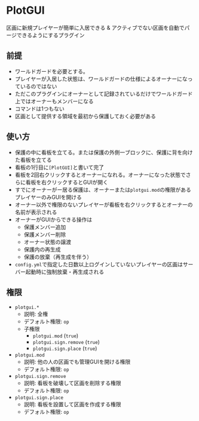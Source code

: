 # PlotGUI
区画に新規プレイヤーが簡単に入居できる &amp; アクティブでない区画を自動でパージできるようにするプラグイン

## 前提
* ワールドガードを必要とする。
* プレイヤーが入居した状態は、ワールドガードの仕様によるオーナーになっているのではない
* ただこのプラグインにオーナーとして記録されているだけでワールドガード上ではオーナーもメンバーになる
* コマンドは1つもない
* 区画として提供する領域を最初から保護しておく必要がある

## 使い方
* 保護の中に看板を立てる。または保護の外側一ブロックに、保護に背を向けた看板を立てる
* 看板の1行目に`[PlotGUI]`と書いて完了
* 看板を2回右クリックするとオーナーになれる。オーナーになった状態でさらに看板を右クリックするとGUIが開く
* すでにオーナーがー居る保護は、オーナーまたは`plotgui.mod`の権限があるプレイヤーのみGUIを開ける
* オーナー以外で権限のないプレイヤーが看板を右クリックするとオーナーの名前が表示される
* オーナーがGUIからできる操作は
  * 保護メンバー追加
  * 保護メンバー削除
  * オーナー状態の譲渡
  * 保護内の再生成
  * 保護の放棄（再生成を伴う）
* `config.yml`で指定した日数以上ログインしていないプレイヤーの区画はサーバー起動時に強制放棄・再生成される

## 権限
* `plotgui.*`
  * 説明: 全権
  * デフォルト権限: `op`
  * 子権限
    * `plotgui.mod` (`true`)
    * `plotgui.sign.remove` (`true`)
    * `plotgui.sign.place` (`true`)
* `plotgui.mod`
  * 説明: 他の人の区画でも管理GUIを開ける権限
  * デフォルト権限: `op`
* `plotgui.sign.remove`
  * 説明: 看板を破壊して区画を削除する権限
  * デフォルト権限: `op`
* `plotgui.sign.place`
  * 説明: 看板を設置して区画を作成する権限
  * デフォルト権限: `op`